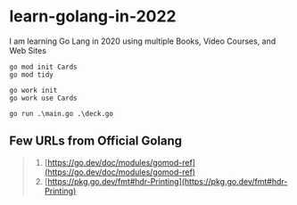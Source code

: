 # learn-golang-in-2022

I am learning Go Lang in 2020 using multiple Books, Video Courses, and Web Sites

```golang
go mod init Cards
go mod tidy

go work init
go work use Cards

go run .\main.go .\deck.go
```

## Few URLs from Official Golang

> 1. [https://go.dev/doc/modules/gomod-ref](https://go.dev/doc/modules/gomod-ref)
> 1. [https://pkg.go.dev/fmt#hdr-Printing](https://pkg.go.dev/fmt#hdr-Printing)
